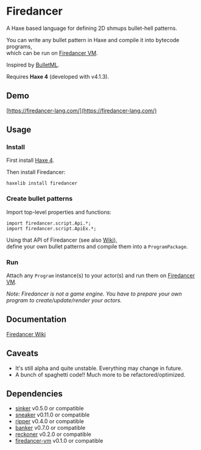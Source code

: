 # Firedancer

A Haxe based language for defining 2D shmups bullet-hell patterns.

You can write any bullet pattern in Haxe and compile it into bytecode programs,  
which can be run on [Firedancer VM](https://github.com/fal-works/firedancer-vm).

Inspired by [BulletML](http://www.asahi-net.or.jp/~cs8k-cyu/bulletml/index_e.html).

Requires **Haxe 4** (developed with v4.1.3).


## Demo

[https://firedancer-lang.com/](https://firedancer-lang.com/)

## Usage

### Install

First install [Haxe 4](https://haxe.org/).

Then install Firedancer:

    haxelib install firedancer

### Create bullet patterns

Import top-level properties and functions:

    import firedancer.script.Api.*;
    import firedancer.script.ApiEx.*;

Using that API of Firedancer (see also [Wiki](https://github.com/fal-works/firedancer/wiki)),  
define your own bullet patterns and compile them into a `ProgramPackage`.

### Run

Attach any `Program` instance(s) to your actor(s) and run them on [Firedancer VM](https://github.com/fal-works/firedancer-vm).

_Note: Firedancer is not a game engine. You have to prepare your own program to create/update/render your actors._

## Documentation

[Firedancer Wiki](https://github.com/fal-works/firedancer/wiki)

## Caveats

-   It's still alpha and quite unstable. Everything may change in future.
-   A bunch of spaghetti code!! Much more to be refactored/optimized.

## Dependencies

-   [sinker](https://github.com/fal-works/sinker) v0.5.0 or compatible
-   [sneaker](https://github.com/fal-works/sneaker) v0.11.0 or compatible
-   [ripper](https://github.com/fal-works/ripper) v0.4.0 or compatible
-   [banker](https://github.com/fal-works/banker) v0.7.0 or compatible
-   [reckoner](https://github.com/fal-works/banker) v0.2.0 or compatible
-   [firedancer-vm](https://github.com/fal-works/firedancer-vm) v0.1.0 or compatible
